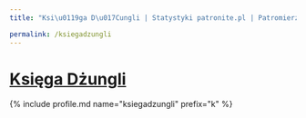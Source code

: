 ```yaml
---
title: "Ksi\u0119ga D\u017Cungli | Statystyki patronite.pl | Patromierz"

permalink: /ksiegadzungli
---
```


# [Księga Dżungli](https://patronite.pl/ksiegadzungli)

{% include profile.md name="ksiegadzungli" prefix="k" %}
